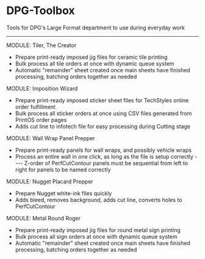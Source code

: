 # DPG-Toolbox
Tools for DPG's Large Format department to use during everyday work

---------------
MODULE: Tiler, The Creator
  - Prepare print-ready imposed jig files for ceramic tile printing
  - Bulk process all tile orders at once with dynamic queue system
  - Automatic "remainder" sheet created once main sheets have finished processing, batching orders together as needed

MODULE: Imposition Wizard
  - Prepare print-ready imposed sticker sheet files for TechStyles online order fulfillment
  - Bulk process all sticker orders at once using CSV files generated from PrintOS order pages
  - Adds cut line to infotech file for easy processing during Cutting stage

MODULE: Wall Wrap Panel Prepper
  - Prepare print-ready panels for wall wraps, and possibly vehicle wraps
  - Process an entire wall in one click, as long as the file is setup correctly
  ---- Z-order of PerfCutContour panels must be sequential from left to right for panels to be named correctly
  
MODULE: Nugget Placard Prepper
  - Prepare Nugget white-ink files quickly
  - Adds bleed, removes background, adds cut line, converts holes to PerfCutContour

MODULE: Metal Round Roger
  - Prepare print-ready imposed jig files for round metal sign printing
  - Bulk process all sign orders at once with dynamic queue system
  - Automatic "remainder" sheet created once main sheets have finished processing, batching orders together as needed
